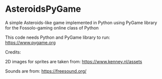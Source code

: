 # AsteroidsPyGame
A simple Asteroids-like game implemented in Python using PyGame library for the Fossolo-gaming online class of Python

This code needs Python and PyGame library to run:
https://www.pygame.org

Credits:

2D images for sprites are taken from:
https://www.kenney.nl/assets

Sounds are from:
https://freesound.org/
